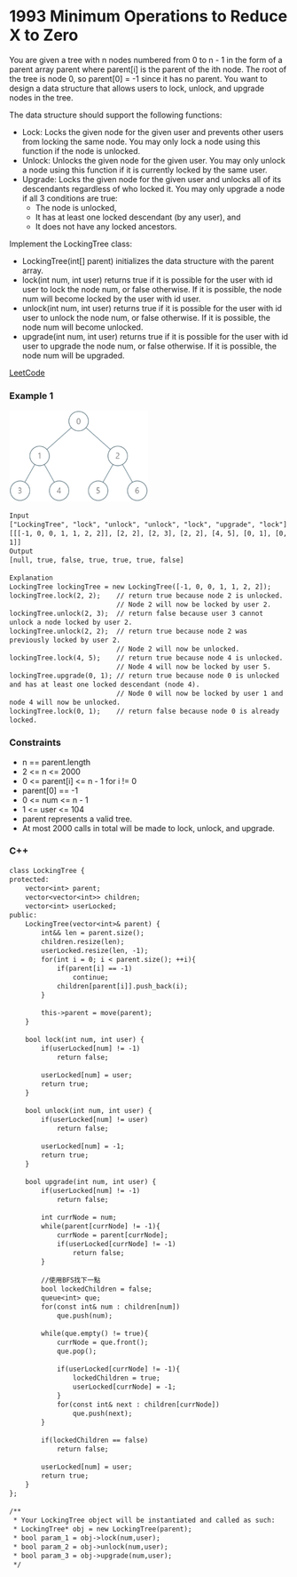 # 1993 Minimum Operations to Reduce X to Zero

You are given a tree with n nodes numbered from 0 to n - 1 in the form of a parent array parent where parent[i] is the parent of the ith node. The root of the tree is node 0, so parent[0] = -1 since it has no parent. You want to design a data structure that allows users to lock, unlock, and upgrade nodes in the tree.

The data structure should support the following functions:

* Lock: Locks the given node for the given user and prevents other users from locking the same node. You may only lock a node using this function if the node is unlocked.
* Unlock: Unlocks the given node for the given user. You may only unlock a node using this function if it is currently locked by the same user.
* Upgrade: Locks the given node for the given user and unlocks all of its descendants regardless of who locked it. You may only upgrade a node if all 3 conditions are true:
    * The node is unlocked,
    * It has at least one locked descendant (by any user), and
    * It does not have any locked ancestors.

Implement the LockingTree class:

* LockingTree(int[] parent) initializes the data structure with the parent array.
* lock(int num, int user) returns true if it is possible for the user with id user to lock the node num, or false otherwise. If it is possible, the node num will become locked by the user with id user.
* unlock(int num, int user) returns true if it is possible for the user with id user to unlock the node num, or false otherwise. If it is possible, the node num will become unlocked.
* upgrade(int num, int user) returns true if it is possible for the user with id user to upgrade the node num, or false otherwise. If it is possible, the node num will be upgraded.


[LeetCode](https://leetcode.cn/problems/operations-on-tree/)


### Example 1

<img src="img/1993.png" width = "250"/>

```
Input
["LockingTree", "lock", "unlock", "unlock", "lock", "upgrade", "lock"]
[[[-1, 0, 0, 1, 1, 2, 2]], [2, 2], [2, 3], [2, 2], [4, 5], [0, 1], [0, 1]]
Output
[null, true, false, true, true, true, false]

Explanation
LockingTree lockingTree = new LockingTree([-1, 0, 0, 1, 1, 2, 2]);
lockingTree.lock(2, 2);    // return true because node 2 is unlocked.
                           // Node 2 will now be locked by user 2.
lockingTree.unlock(2, 3);  // return false because user 3 cannot unlock a node locked by user 2.
lockingTree.unlock(2, 2);  // return true because node 2 was previously locked by user 2.
                           // Node 2 will now be unlocked.
lockingTree.lock(4, 5);    // return true because node 4 is unlocked.
                           // Node 4 will now be locked by user 5.
lockingTree.upgrade(0, 1); // return true because node 0 is unlocked and has at least one locked descendant (node 4).
                           // Node 0 will now be locked by user 1 and node 4 will now be unlocked.
lockingTree.lock(0, 1);    // return false because node 0 is already locked.
```


### Constraints

* n == parent.length
* 2 <= n <= 2000
* 0 <= parent[i] <= n - 1 for i != 0
* parent[0] == -1
* 0 <= num <= n - 1
* 1 <= user <= 104
* parent represents a valid tree.
* At most 2000 calls in total will be made to lock, unlock, and upgrade.



### C++ 

```
class LockingTree {
protected:
    vector<int> parent;
    vector<vector<int>> children;
    vector<int> userLocked;
public:
    LockingTree(vector<int>& parent) {
        int&& len = parent.size();
        children.resize(len);
        userLocked.resize(len, -1);
        for(int i = 0; i < parent.size(); ++i){
            if(parent[i] == -1)
                continue;
            children[parent[i]].push_back(i);
        }            
        
        this->parent = move(parent);
    }
    
    bool lock(int num, int user) {
        if(userLocked[num] != -1)
            return false;
        
        userLocked[num] = user;
        return true;
    }
    
    bool unlock(int num, int user) {
        if(userLocked[num] != user)
            return false;
        
        userLocked[num] = -1;
        return true;
    }
    
    bool upgrade(int num, int user) {
        if(userLocked[num] != -1)
            return false;
        
        int currNode = num;
        while(parent[currNode] != -1){
            currNode = parent[currNode];
            if(userLocked[currNode] != -1)
                return false;
        }

        //使用BFS找下一點
        bool lockedChildren = false;
        queue<int> que;
        for(const int& num : children[num])
            que.push(num);
        
        while(que.empty() != true){
            currNode = que.front();
            que.pop();

            if(userLocked[currNode] != -1){
                lockedChildren = true;
                userLocked[currNode] = -1;
            }
            for(const int& next : children[currNode])
                que.push(next);
        }

        if(lockedChildren == false)
            return false;
        
        userLocked[num] = user;
        return true;
    }
};

/**
 * Your LockingTree object will be instantiated and called as such:
 * LockingTree* obj = new LockingTree(parent);
 * bool param_1 = obj->lock(num,user);
 * bool param_2 = obj->unlock(num,user);
 * bool param_3 = obj->upgrade(num,user);
 */
```